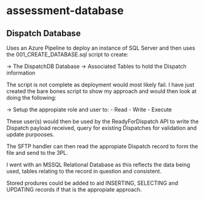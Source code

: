 # assessment-database
 
 ## Dispatch Database

 Uses an Azure Pipeline to deploy an instance of SQL Server and then uses the 001_CREATE_DATABASE.sql script to create:

 -> The DispatchDB Database
 -> Associated Tables to hold the Dispatch information

 The script is not complete as deployment would most likely fail. I have just created the bare bones script to show my approach and would then look at doing the following:

 -> Setup the appropiate role and user to:
    - Read
    - Write
    - Execute

These user(s) would then be used by the ReadyForDispatch API to write the Dispatch payload received, query for existing Dispatches for validation and update purpooses.

The SFTP handler can then read the appropiate Dispatch record to form the file and send to the 3PL.

I went with an MSSQL Relational Database as this reflects the data being used, tables relating to the record in question and consistent.

Stored produres could be added to aid INSERTING, SELECTING and UPDATING records if that is the appropiate approach.
